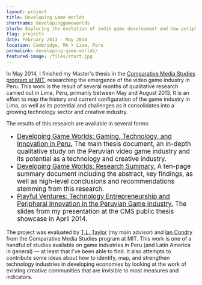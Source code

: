 ```yaml
---
layout: project
title: Developing Game Worlds
shortname: developinggameworlds
blurb: Exploring the evolution of indie game development and how peripheral innovation works in Lima, Peru
flag: projects
date: February 2013 - May 2014
location: Cambridge, MA + Lima, Peru
permalink: developing-game-worlds/
featured-image: /files/start.jpg
---
```

<div class="container project-content">
<p class="lead">In May 2014, I finished my Master's thesis in the <a href="http://cmsw.mit.edu">Comparative Media Studies program at MIT</a>, researching the emergence of the video game industry in Peru. This work is the result of several months of qualitative research carried out in Lima, Peru, primarily between May and August 2013. It is an effort to map the history and current configuration of the game industry in Lima, as well as its potential and challenges as it consolidates into a growing technology sector and creative industry.</p>

<p class="lead">The results of this research are available in several forms:</p>

<ul style="font-size:120%">
	<li><a href="http://marisca.pe/files/EM-DGW-Final.pdf">Developing Game Worlds: Gaming, Technology, and Innovation in Peru.</a> The main thesis document, an in-depth qualitative study on the Peruvian video game industry and its potential as a technology and creative industry.</li>
	<li><a href="http://marisca.pe/files/EM-DGW-ResearchSummary.pdf">Developing Game Worlds: Research Summary.</a> A ten-page summary document including the abstract, key findings, as well as high-level conclusions and recommendations stemming from this research.</li>
	<li><a href="http://marisca.pe/files/EM-DGW-Presentation.pdf">Playful Ventures: Technology Entrepreneurship and Peripheral Innovation in the Peruvian Game Industry.</a> The slides from my presentation at the CMS public thesis showcase in April 2014.</li>
</ul>

<p class="lead">The project was evaluated by <a href="http://tltaylor.com/">T.L. Taylor</a> (my main advisor) and <a href="http://web.mit.edu/condry/www/">Ian Condry</a> from the Comparative Media Studies program at MIT. This work is one of a handful of studies available on game industries in Peru (and Latin America in general) — at least that I've been able to find. It also attempts to contribute some ideas about how to identify, map, and strengthen technology industries in developing economies by looking at the work of existing creative communities that are invisible to most measures and indicators.</p>
</div>